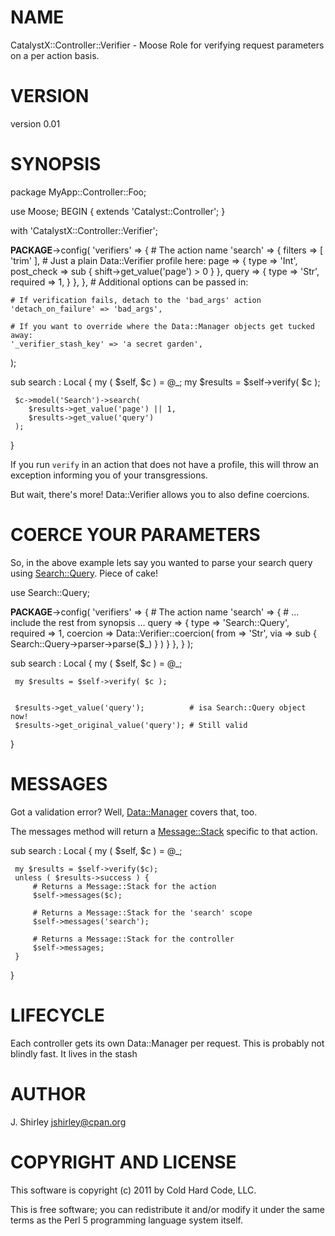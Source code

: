 # NAME

CatalystX::Controller::Verifier - Moose Role for verifying request parameters on a per action basis.

# VERSION

version 0.01

# SYNOPSIS

 package MyApp::Controller::Foo;

 use Moose;
 BEGIN { extends 'Catalyst::Controller'; }

 with 'CatalystX::Controller::Verifier';

 __PACKAGE__->config(
    'verifiers' => {
        # The action name
        'search' => {
            filters => [ 'trim' ],
            # Just a plain Data::Verifier profile here:
            page => {
                type => 'Int',
                post_check => sub { shift->get_value('page') > 0 }
            },
            query => {
                type     => 'Str',
                required => 1,
            }
        },
    },
    # Additional options can be passed in:

    # If verification fails, detach to the 'bad_args' action
    'detach_on_failure' => 'bad_args',

    # If you want to override where the Data::Manager objects get tucked away:
    '_verifier_stash_key' => 'a secret garden',
 );

 sub search : Local {
     my ( $self, $c ) = @_;
     my $results = $self->verify( $c );
     

     $c->model('Search')->search(
        $results->get_value('page') || 1,
        $results->get_value('query')
     );
 }

If you run `verify` in an action that does not have a profile, this will
throw an exception informing you of your transgressions.

But wait, there's more! Data::Verifier allows you to also define coercions.

# COERCE YOUR PARAMETERS

So, in the above example lets say you wanted to parse your search query using
[Search::Query](http://search.cpan.org/perldoc?Search::Query). Piece of cake!

 use Search::Query;

 __PACKAGE__->config(
    'verifiers' => {
        # The action name
        'search' => {
            # ... include the rest from synopsis ...
            query => {
                type     => 'Search::Query',
                required => 1,
                coercion => Data::Verifier::coercion(
                    from => 'Str',
                    via  => sub { Search::Query->parser->parse($_) }
                )
            }
        },
    }
 );

 sub search : Local {
     my ( $self, $c ) = @_;

     my $results = $self->verify( $c );
     

     $results->get_value('query');          # isa Search::Query object now!
     $results->get_original_value('query'); # Still valid
 }

# MESSAGES

Got a validation error? Well, [Data::Manager](http://search.cpan.org/perldoc?Data::Manager) covers that, too.

The messages method will return a [Message::Stack](http://search.cpan.org/perldoc?Message::Stack) specific to that action.

 sub search : Local {
     my ( $self, $c ) = @_;

     my $results = $self->verify($c);
     unless ( $results->success ) {
         # Returns a Message::Stack for the action
         $self->messages($c);

         # Returns a Message::Stack for the 'search' scope
         $self->messages('search');

         # Returns a Message::Stack for the controller
         $self->messages;
     }
 }

# LIFECYCLE

Each controller gets its own Data::Manager per request. This is probably not
blindly fast. It lives in the stash

# AUTHOR

J. Shirley <jshirley@cpan.org>

# COPYRIGHT AND LICENSE

This software is copyright (c) 2011 by Cold Hard Code, LLC.

This is free software; you can redistribute it and/or modify it under
the same terms as the Perl 5 programming language system itself.